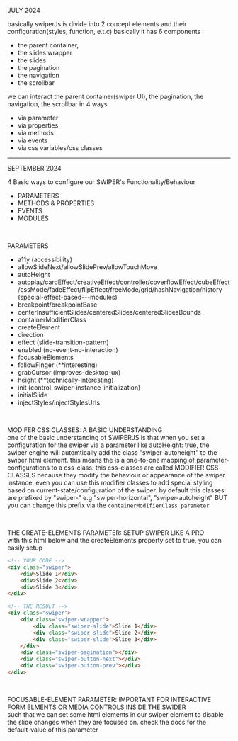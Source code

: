 JULY 2024

basically swiperJs is divide into 2 concept elements and their configuration(styles, function, e.t.c)
basically it has 6 components 
- the parent container, 
- the slides wrapper
- the slides
- the pagination
- the navigation
- the scrollbar

we can interact the parent container(swiper UI), the pagination, the navigation, the scrollbar in 4 ways
- via parameter
- via properties
- via methods
- via events
- via css variables/css classes
    
----------------------------





SEPTEMBER 2024 

4 Basic ways to configure our SWIPER's Functionality/Behaviour
* PARAMETERS
* METHODS & PROPERTIES
* EVENTS
* MODULES

<br />

PARAMETERS
* a11y (accessibility)
* allowSlideNext/allowSlidePrev/allowTouchMove
* autoHeight
* autoplay/cardEffect/creativeEffect/controller/coverflowEffect/cubeEffect/cssMode/fadeEffect/flipEffect/freeMode/grid/hashNavigation/history (special-effect-based---modules)
* breakpoint/breakpointBase
* centerInsufficientSlides/centeredSlides/centeredSlidesBounds
* containerModifierClass
* createElement
* direction
* effect (slide-transition-pattern)
* enabled (no-event-no-interaction)
* focusableElements
* followFinger (**interesting)
* grabCursor (improves-desktop-ux)
* height (**technically-interesting)
* init (control-swiper-instance-initialization)
* initialSlide
* injectStyles/injectStylesUrls

<br />

MODIFER CSS CLASSES: A BASIC UNDERSTANDING <br >
one of the basic understanding of SWIPERJS is that when you set a configuration for the swiper via a parameter like autoHeight: true, the swiper engine will automtically add the class "swiper-autoheight" to the swiper html element. this means the is a one-to-one mapping of parameter-configurations to a css-class. this css-classes are called MODIFIER CSS CLASSES because they modify the behaviour or appearance of the swiper instance. even you can use this modifier classes to add special styling based on current-state/configuration of the swiper. by default this classes are prefixed by "swiper-" e.g "swiper-horizontal", "swiper-autoheight" BUT you can change this prefix via the `containerModifierClass parameter`

<br />

THE CREATE-ELEMENTS PARAMETER: SETUP SWIPER LIKE A PRO <br>
with this html below and the createElements property set to true, you can easily setup
```html
<!-- YOUR CODE -->
<div class="swiper">
    <div>Slide 1</div>
    <div>Slide 2</div>
    <div>Slide 3</div>
</div>
```

```html
<!-- THE RESULT -->
<div class="swiper">
    <div class="swiper-wrapper">
        <div class="swiper-slide">Slide 1</div>
        <div class="swiper-slide">Slide 2</div>
        <div class="swiper-slide">Slide 3</div>
    </div>
    <div class="swiper-pagination"></div>
    <div class="swiper-button-next"></div>
    <div class="swiper-button-prev"></div>
</div>
```

<br />

FOCUSABLE-ELEMENT PARAMETER: iMPORTANT FOR INTERACTIVE FORM ELMENTS OR MEDIA CONTROLS INSIDE THE SWIDER <br>
such that we can set some html elements in our swiper element to disable the slide changes when they are focused on. check the docs for the default-value of this parameter





    
